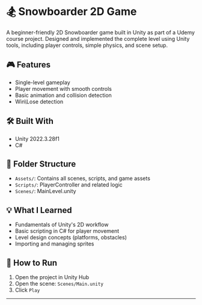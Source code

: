 # 🏂 Snowboarder 2D Game

A beginner-friendly 2D Snowboarder game built in Unity as part of a Udemy course project. Designed and implemented the complete level using Unity tools, including player controls, simple physics, and scene setup.

## 🎮 Features
- Single-level gameplay 
- Player movement with smooth controls
- Basic animation and collision detection
- Win\Lose detection

## 🛠️ Built With
- Unity 2022.3.28f1
- C#

## 📁 Folder Structure
- `Assets/`: Contains all scenes, scripts, and game assets
- `Scripts/`: PlayerController and related logic
- `Scenes/`: MainLevel.unity

## 💡 What I Learned
- Fundamentals of Unity's 2D workflow
- Basic scripting in C# for player movement
- Level design concepts (platforms, obstacles)
- Importing and managing sprites

## 🚀 How to Run
1. Open the project in Unity Hub
2. Open the scene: `Scenes/Main.unity`
3. Click `Play`

---

